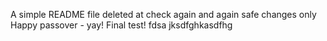 A simple README file
deleted at
check again
and again
safe changes only
Happy passover - yay!
Final test!
fdsa
jksdfghkasdfhg
